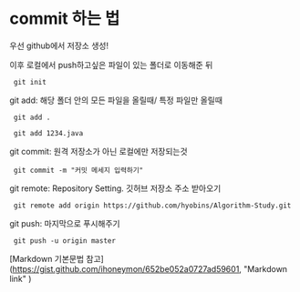 # commit 하는 법
우선 github에서 저장소 생성!   

이후 로컬에서 push하고싶은 파일이 있는 폴더로 이동해준 뒤
<pre><code> git init </code></pre>

git add: 해당 폴더 안의 모든 파일을 올릴때/ 특정 파일만 올릴때
<pre><code> git add . </code></pre>
<pre><code> git add 1234.java </code></pre>

git commit: 원격 저장소가 아닌 로컬에만 저장되는것
<pre><code> git commit -m "커밋 메세지 입력하기" </code></pre>

git remote: Repository Setting. 깃허브 저장소 주소 받아오기
<pre><code> git remote add origin https://github.com/hyobins/Algorithm-Study.git </code></pre>

git push: 마지막으로 푸시해주기
<pre><code> git push -u origin master</code></pre>


[Markdown 기본문법 참고] (https://gist.github.com/ihoneymon/652be052a0727ad59601, "Markdown link"
)
